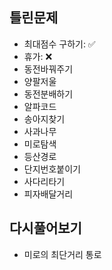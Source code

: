 ## 틀린문제
- 최대점수 구하기: ✅      
- 휴가: ❌      
- 동전바꿔주기
- 양팔저울
- 동전분배하기
- 알파코드
- 송아지찾기
- 사과나무
- 미로탐색
- 등산경로
- 단지번호붙이기
- 사다리타기
- 피자배달거리


## 다시풀어보기
- 미로의 최단거리 통로
